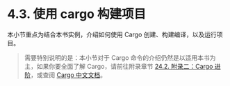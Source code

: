 # 4.3. 使用 cargo 构建项目

本小节重点为结合本书实例，介绍如何使用 Cargo 创建、构建编译，以及运行项目。

> 需要特别说明的是：本小节对于 Cargo 命令的介绍仍然是以适用本书为主，如果你要全面了解 Cargo，请前往附录章节 [24.2. 附录二：Cargo 进阶](../24-appendix/24.2-cargo.md)，或查阅 [Cargo 中文文档](https://cargo.budshome.com)。
